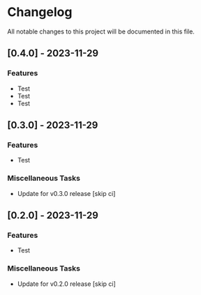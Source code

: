 # Changelog

All notable changes to this project will be documented in this file.

## [0.4.0] - 2023-11-29

### Features

- Test
- Test
- Test

## [0.3.0] - 2023-11-29

### Features

- Test

### Miscellaneous Tasks

- Update for v0.3.0 release [skip ci]

## [0.2.0] - 2023-11-29

### Features

- Test

### Miscellaneous Tasks

- Update for v0.2.0 release [skip ci]

<!-- generated by git-cliff -->
